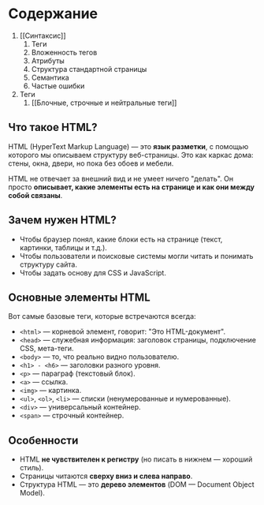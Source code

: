 # Содержание

1. [[Синтаксис]]
	1. Теги
	2. Вложенность тегов
	3. Атрибуты
	4. Структура стандартной страницы
	5. Семантика
	6. Частые ошибки
2. Теги
	1. [[Блочные, строчные и нейтральные теги]]



## Что такое HTML?

HTML (HyperText Markup Language) — это **язык разметки**, с помощью которого мы описываем структуру веб-страницы. Это как каркас дома: стены, окна, двери, но пока без обоев и мебели.

HTML не отвечает за внешний вид и не умеет ничего "делать". Он просто **описывает, какие элементы есть на странице и как они между собой связаны**.

## Зачем нужен HTML?

- Чтобы браузер понял, какие блоки есть на странице (текст, картинки, таблицы и т.д.).
- Чтобы пользователи и поисковые системы могли читать и понимать структуру сайта.
- Чтобы задать основу для CSS и JavaScript.

## Основные элементы HTML

Вот самые базовые теги, которые встречаются всегда:

- `<html>` — корневой элемент, говорит: "Это HTML-документ".
- `<head>` — служебная информация: заголовок страницы, подключение CSS, мета-теги.
- `<body>` — то, что реально видно пользователю.
- `<h1> - <h6>` — заголовки разного уровня.
- `<p>` — параграф (текстовый блок).
- `<a>` — ссылка.
- `<img>` — картинка.
- `<ul>`, `<ol>`, `<li>` — списки (ненумерованные и нумерованные).
- `<div>` — универсальный контейнер.
- `<span>` — строчный контейнер.

## Особенности 

- HTML **не чувствителен к регистру** (но писать в нижнем — хороший стиль).
- Страницы читаются **сверху вниз и слева направо**.
- Структура HTML — это **дерево элементов** (DOM — Document Object Model).


